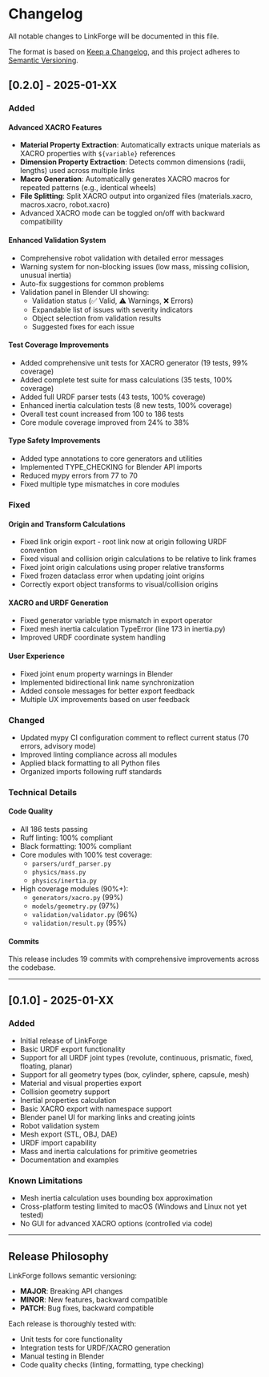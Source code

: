 # Changelog

All notable changes to LinkForge will be documented in this file.

The format is based on [Keep a Changelog](https://keepachangelog.com/en/1.0.0/),
and this project adheres to [Semantic Versioning](https://semver.org/spec/v2.0.0.html).

## [0.2.0] - 2025-01-XX

### Added

#### Advanced XACRO Features
- **Material Property Extraction**: Automatically extracts unique materials as XACRO properties with `${variable}` references
- **Dimension Property Extraction**: Detects common dimensions (radii, lengths) used across multiple links
- **Macro Generation**: Automatically generates XACRO macros for repeated patterns (e.g., identical wheels)
- **File Splitting**: Split XACRO output into organized files (materials.xacro, macros.xacro, robot.xacro)
- Advanced XACRO mode can be toggled on/off with backward compatibility

#### Enhanced Validation System
- Comprehensive robot validation with detailed error messages
- Warning system for non-blocking issues (low mass, missing collision, unusual inertia)
- Auto-fix suggestions for common problems
- Validation panel in Blender UI showing:
  - Validation status (✅ Valid, ⚠️ Warnings, ❌ Errors)
  - Expandable list of issues with severity indicators
  - Object selection from validation results
  - Suggested fixes for each issue

#### Test Coverage Improvements
- Added comprehensive unit tests for XACRO generator (19 tests, 99% coverage)
- Added complete test suite for mass calculations (35 tests, 100% coverage)
- Added full URDF parser tests (43 tests, 100% coverage)
- Enhanced inertia calculation tests (8 new tests, 100% coverage)
- Overall test count increased from 100 to 186 tests
- Core module coverage improved from 24% to 38%

#### Type Safety Improvements
- Added type annotations to core generators and utilities
- Implemented TYPE_CHECKING for Blender API imports
- Reduced mypy errors from 77 to 70
- Fixed multiple type mismatches in core modules

### Fixed

#### Origin and Transform Calculations
- Fixed link origin export - root link now at origin following URDF convention
- Fixed visual and collision origin calculations to be relative to link frames
- Fixed joint origin calculations using proper relative transforms
- Fixed frozen dataclass error when updating joint origins
- Correctly export object transforms to visual/collision origins

#### XACRO and URDF Generation
- Fixed generator variable type mismatch in export operator
- Fixed mesh inertia calculation TypeError (line 173 in inertia.py)
- Improved URDF coordinate system handling

#### User Experience
- Fixed joint enum property warnings in Blender
- Implemented bidirectional link name synchronization
- Added console messages for better export feedback
- Multiple UX improvements based on user feedback

### Changed

- Updated mypy CI configuration comment to reflect current status (70 errors, advisory mode)
- Improved linting compliance across all modules
- Applied black formatting to all Python files
- Organized imports following ruff standards

### Technical Details

#### Code Quality
- All 186 tests passing
- Ruff linting: 100% compliant
- Black formatting: 100% compliant
- Core modules with 100% test coverage:
  - `parsers/urdf_parser.py`
  - `physics/mass.py`
  - `physics/inertia.py`
- High coverage modules (90%+):
  - `generators/xacro.py` (99%)
  - `models/geometry.py` (97%)
  - `validation/validator.py` (96%)
  - `validation/result.py` (95%)

#### Commits
This release includes 19 commits with comprehensive improvements across the codebase.

---

## [0.1.0] - 2025-01-XX

### Added
- Initial release of LinkForge
- Basic URDF export functionality
- Support for all URDF joint types (revolute, continuous, prismatic, fixed, floating, planar)
- Support for all geometry types (box, cylinder, sphere, capsule, mesh)
- Material and visual properties export
- Collision geometry support
- Inertial properties calculation
- Basic XACRO export with namespace support
- Blender panel UI for marking links and creating joints
- Robot validation system
- Mesh export (STL, OBJ, DAE)
- URDF import capability
- Mass and inertia calculations for primitive geometries
- Documentation and examples

### Known Limitations
- Mesh inertia calculation uses bounding box approximation
- Cross-platform testing limited to macOS (Windows and Linux not yet tested)
- No GUI for advanced XACRO options (controlled via code)

---

## Release Philosophy

LinkForge follows semantic versioning:
- **MAJOR**: Breaking API changes
- **MINOR**: New features, backward compatible
- **PATCH**: Bug fixes, backward compatible

Each release is thoroughly tested with:
- Unit tests for core functionality
- Integration tests for URDF/XACRO generation
- Manual testing in Blender
- Code quality checks (linting, formatting, type checking)
